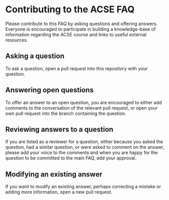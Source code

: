 # Contributing to the ACSE FAQ

Please contribute to this FAQ by asking questions and offering answers. Everyone is encouraged to
participate in building a knowledge-base of information regarding the ACSE course and links to
useful external resources.

## Asking a question

To ask a question, open a pull request into this repository with your question.

## Answering open questions

To offer an answer to an open question, you are encouraged to either add comments to the
conversation of the relevant pull request, or open your own pull request into the branch containing
the question.

## Reviewing answers to a question

If you are listed as a reviewer for a question, either because you asked the question, had a similar
question, or were asked to comment on the answer, please add your voice to the comments and when you
are happy for the question to be committed to the main FAQ, add your approval.

## Modifying an existing answer

If you want to modify an existing answer, perhaps correcting a mistake or adding more information,
open a new pull request.
